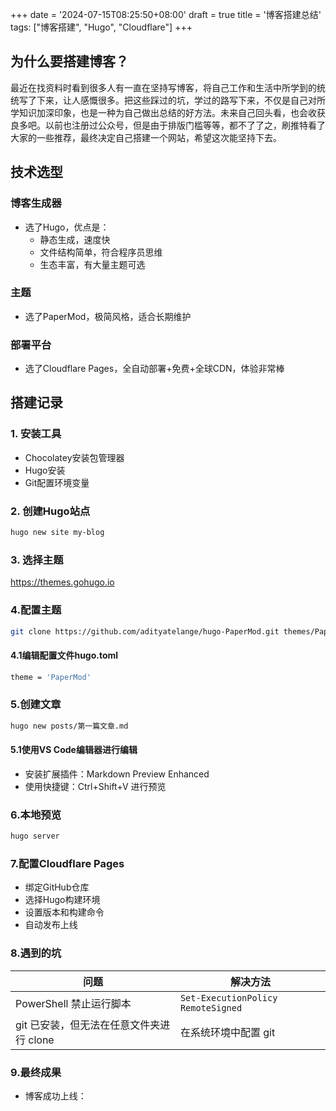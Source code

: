 +++
date = '2024-07-15T08:25:50+08:00'
draft = true
title = '博客搭建总结'
tags: ["博客搭建", "Hugo", "Cloudflare"]
+++

## 为什么要搭建博客？

最近在找资料时看到很多人有一直在坚持写博客，将自己工作和生活中所学到的统统写了下来，让人感慨很多。把这些踩过的坑，学过的路写下来，不仅是自己对所学知识加深印象，也是一种为自己做出总结的好方法。未来自己回头看，也会收获良多吧。以前也注册过公众号，但是由于排版门槛等等，都不了了之，刷推特看了大家的一些推荐，最终决定自己搭建一个网站，希望这次能坚持下去。

## 技术选型

### 博客生成器
- 选了Hugo，优点是：
    - 静态生成，速度快
    - 文件结构简单，符合程序员思维
    - 生态丰富，有大量主题可选

### 主题
- 选了PaperMod，极简风格，适合长期维护

### 部署平台
- 选了Cloudflare Pages，全自动部署+免费+全球CDN，体验非常棒

## 搭建记录

### 1. 安装工具
- Chocolatey安装包管理器
- Hugo安装
- Git配置环境变量

### 2. 创建Hugo站点
```bash
hugo new site my-blog
```

### 3. 选择主题
https://themes.gohugo.io

### 4.配置主题
```bash
git clone https://github.com/adityatelange/hugo-PaperMod.git themes/PaperMod
```

#### 4.1编辑配置文件hugo.toml
```bash
theme = 'PaperMod'
```

### 5.创建文章
```bash
hugo new posts/第一篇文章.md
```

#### 5.1使用VS Code编辑器进行编辑
- 安装扩展插件：Markdown Preview Enhanced
- 使用快捷键：Ctrl+Shift+V 进行预览

### 6.本地预览
```bash
hugo server
```

### 7.配置Cloudflare Pages
- 绑定GitHub仓库
- 选择Hugo构建环境
- 设置版本和构建命令
- 自动发布上线

### 8.遇到的坑
|问题                        |解决方法                         |
|-----------------------------|----------------------------------|
| PowerShell 禁止运行脚本      | `Set-ExecutionPolicy RemoteSigned` |
| git 已安装，但无法在任意文件夹进行 clone | 在系统环境中配置 git          |

### 9.最终成果
- 博客成功上线：











